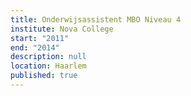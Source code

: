 ```yaml
---
title: Onderwijsassistent MBO Niveau 4
institute: Nova College
start: "2011"
end: "2014"
description: null
location: Haarlem
published: true
---
```

